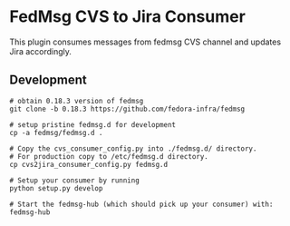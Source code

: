 # FedMsg CVS to Jira Consumer

This plugin consumes messages from fedmsg CVS channel and updates Jira
accordingly.

## Development

```
# obtain 0.18.3 version of fedmsg
git clone -b 0.18.3 https://github.com/fedora-infra/fedmsg

# setup pristine fedmsg.d for development
cp -a fedmsg/fedmsg.d .

# Copy the cvs_consumer_config.py into ./fedmsg.d/ directory.
# For production copy to /etc/fedmsg.d directory.
cp cvs2jira_consumer_config.py fedmsg.d

# Setup your consumer by running
python setup.py develop

# Start the fedmsg-hub (which should pick up your consumer) with:
fedmsg-hub
```
